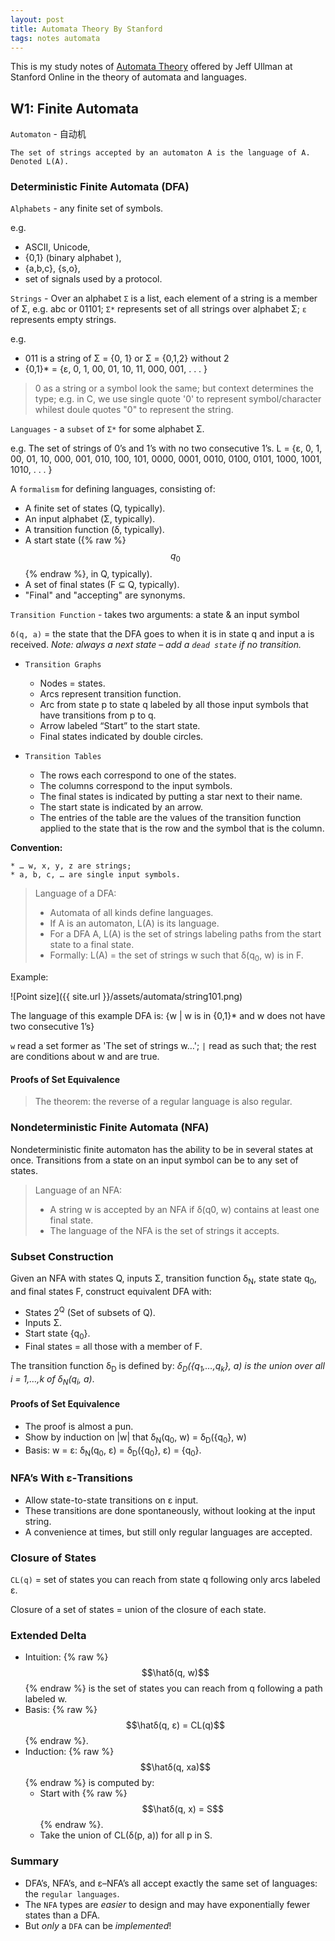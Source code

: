 ```yaml
---
layout: post
title: Automata Theory By Stanford
tags: notes automata
---
```


This is my study notes of [Automata Theory](https://lagunita.stanford.edu/courses/course-v1:ComputerScience+Automata+Fall2016/info) 
offered by Jeff Ullman at Stanford Online in the theory of automata and languages.

## W1: Finite Automata

`Automaton` - 自动机

    The set of strings accepted by an automaton A is the language of A.
    Denoted L(A).

### Deterministic Finite Automata (DFA)

`Alphabets` - any finite set of symbols.

e.g.

* ASCII, Unicode,
* {0,1} (binary alphabet ),
* {a,b,c}, {s,o},
* set of signals used by a protocol.

`Strings` - Over an alphabet `Σ` is a list, each element of a string is a member of Σ, e.g. abc or 01101; 
`Σ*` represents set of all strings over alphabet Σ; `ε` represents empty strings.

e.g.

* 011 is a string of Σ = {0, 1} or Σ = {0,1,2} without 2
* {0,1}* = {ε, 0, 1, 00, 01, 10, 11, 000, 001, . . . }

> 0 as a string or a symbol look the same; but context determines the type; e.g. in C, we use single quote '0' to 
represent symbol/character whilest doule quotes "0" to represent the string.

`Languages` - a `subset` of `Σ*` for some alphabet Σ.

e.g. The set of strings of 0’s and 1’s with no two consecutive 1’s.
L = {ε, 0, 1, 00, 01, 10, 000, 001, 010, 100, 101, 0000, 0001, 0010, 0100, 0101, 1000, 1001, 1010, . . . }

A `formalism` for defining languages, consisting of:

* A finite set of states  (Q, typically).
* An input alphabet  (Σ, typically).
* A transition function  (δ, typically).
* A start state ({% raw %}$$q_{0}$${% endraw %}, in Q, typically).
* A set of final states  (F ⊆ Q, typically).
* "Final" and "accepting" are synonyms.

`Transition Function` - takes two arguments: a state & an input symbol

`δ(q, a)` = the state that the DFA goes to when it is in state q and input a is received. 
*Note: always a next state – add a `dead state` if no transition.*

* `Transition Graphs`
    
    * Nodes = states.
    * Arcs represent transition function.
    * Arc from state p to state q labeled by all those input symbols that have transitions from p to q.
    * Arrow labeled “Start” to the start state.
    * Final states indicated by double circles.
    
* `Transition Tables`
    
    * The rows each correspond to one of the states.
    * The columns correspond to the input symbols.
    * The final states is indicated by putting a star next to their name.
    * The start state is indicated by an arrow.
    * The entries of the table are the values of the transition function applied to the state that is the row and the 
    symbol that is the column.

**Convention:**

    * … w, x, y, z are strings;
    * a, b, c, … are single input symbols.

> Language of a DFA:
>
> - Automata of all kinds define languages.
> - If A is an automaton, L(A) is its language.
> - For a DFA A, L(A) is the set of strings labeling paths from the start state to a final state.
> - Formally: L(A) = the set of strings w such that δ(q<sub>0</sub>, w) is in F.

Example:

![Point size]({{ site.url }}/assets/automata/string101.png)

The language of this example DFA is: 
{w |  w is in {0,1}* and w does not have two consecutive 1’s}   

`w` read a set former as 'The set of strings w…'; `|` read as such that; the rest are conditions about w and are true.

#### Proofs of Set Equivalence

> The theorem: the reverse of a regular language is also regular.

### Nondeterministic Finite Automata (NFA)

Nondeterministic finite automaton has the ability to be in several states at once. 
Transitions from a state on an input symbol can be to any set of states.

> Language of an NFA:
>
> - A string w is accepted by an NFA if δ(q0, w) contains at least one final state.
> - The language of the NFA is the set of strings it accepts.

### Subset Construction

Given an NFA with states Q, inputs Σ, transition function δ<sub>N</sub>, state state q<sub>0</sub>, and final states F, 
construct equivalent DFA with:

* States 2<sup>Q</sup> (Set of subsets of Q).
* Inputs Σ.
* Start state {q<sub>0</sub>}.
* Final states = all those with a member of F.

The transition function δ<sub>D</sub> is defined by:
*δ<sub>D</sub>({q<sub>1</sub>,…,q<sub>k</sub>}, a) is the union over all i = 1,…,k  of δ<sub>N</sub>(q<sub>i</sub>, a)*.

#### Proofs of Set Equivalence

* The proof is almost a pun.
* Show by induction on |w| 
that δ<sub>N</sub>(q<sub>0</sub>, w) = δ<sub>D</sub>({q<sub>0</sub>}, w)
* Basis: w = ε: δ<sub>N</sub>(q<sub>0</sub>, ε) = δ<sub>D</sub>({q<sub>0</sub>}, ε) = {q<sub>0</sub>}.

### NFA’s With ε-Transitions

* Allow state-to-state transitions on ε input.
* These transitions are done spontaneously, without looking at the input string.
* A convenience at times, but still only regular languages are accepted.

### Closure of States

`CL(q)` = set of states you can reach from state q following only arcs labeled ε.

Closure of a set of states = union of the closure of each state. 

### Extended Delta

* Intuition:   {% raw %}$$\hatδ(q, w)$${% endraw %} is the set of states you can reach from q following a path labeled w.
* Basis:   {% raw %}$$\hatδ(q, ε) = CL(q)$${% endraw %}.
* Induction:   {% raw %}$$\hatδ(q, xa)$${% endraw %} is computed by:
    * Start with   {% raw %}$$\hatδ(q, x) = S$${% endraw %}.
    * Take the union of CL(δ(p, a)) for all p in S.
    
### Summary

* DFA’s, NFA’s, and ε–NFA’s all accept exactly the same set of languages: the `regular languages`.
* The `NFA` types are *easier* to design and may have exponentially fewer states than a DFA.
* But *only* a `DFA` can be *implemented*!
